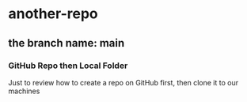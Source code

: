 # another-repo
## the branch name: main
### GitHub Repo then Local Folder
Just to review how to create a repo on GitHub first, then clone it to our machines 
